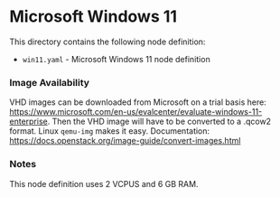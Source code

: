# Microsoft Windows 11

This directory contains the following node definition:

* `win11.yaml` - Microsoft Windows 11 node definition

### Image Availability

VHD images can be downloaded from Microsoft on a trial basis here: https://www.microsoft.com/en-us/evalcenter/evaluate-windows-11-enterprise. Then the VHD image will have to be converted to a .qcow2 format. Linux `qemu-img` makes it easy. Documentation: https://docs.openstack.org/image-guide/convert-images.html

### Notes

This node definition uses 2 VCPUS and 6 GB RAM.

